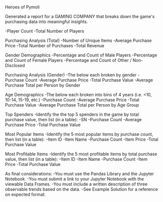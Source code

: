 Heroes of Pymoli

Generated a report for a GAMING COMPANY that breaks down the game's purchasing data into meaningful insights.

-Player Count
    -Total Number of Players


Purchasing Analysis (Total)
-Number of Unique Items
-Average Purchase Price
-Total Number of Purchases
-Total Revenue


Gender Demographics
-Percentage and Count of Male Players
-Percentage and Count of Female Players
-Percentage and Count of Other / Non-Disclosed


Purchasing Analysis (Gender)
-The below each broken by gender
    -Purchase Count
    -Average Purchase Price
    -Total Purchase Value
    -Average Purchase Total per Person by Gender


Age Demographics
-The below each broken into bins of 4 years (i.e. <10, 10-14, 15-19, etc.)
    -Purchase Count
    -Average Purchase Price
    -Total Purchase Value
    -Average Purchase Total per Person by Age Group


Top Spenders
-Identify the the top 5 spenders in the game by total purchase value, then list (in a table):
    -SN
    -Purchase Count
    -Average Purchase Price
    -Total Purchase Value


Most Popular Items
-Identify the 5 most popular items by purchase count, then list (in a table):
    -Item ID
    -Item Name
    -Purchase Count
    -Item Price
    -Total Purchase Value


Most Profitable Items
-Identify the 5 most profitable items by total purchase value, then list (in a table):
    -Item ID
    -Item Name
    -Purchase Count
    -Item Price
    -Total Purchase Value


As final considerations:
-You must use the Pandas Library and the Jupyter Notebook.
-You must submit a link to your Jupyter Notebook with the viewable Data Frames.
-You must include a written description of three observable trends based on the data.
-See Example Solution for a reference on expected format.